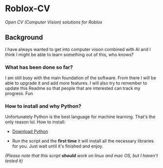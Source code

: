 # Roblox-CV #

*Open CV (Computer Vision) solutions for Roblox*

## Background ##

I have always wanted to get into computer vision combined with AI and I think I might be able to learn something out of this, who knows?

### What has been done so far? ###

I am still busy with the main foundation of the software.
From there I will be able to upgrade it and add more features. I will also try to remember to update this Readme so that people that are interested can track my progress. Fun

### How to install and why Python? ###

Unfortunately Python is the best language for machine learning. That's the only reason lol. How to install: 

* [Download Python](www.python.org)

* Run the script and the **first time** it will install all the necessary libraries for you. Just wait until it's finished and enjoy.

*(Please note that this script **should** work on linux and mac OS, but I haven't tested it)*
